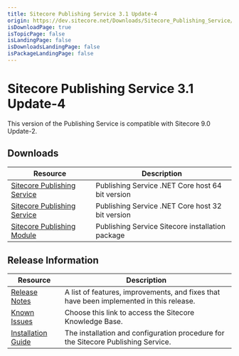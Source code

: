 ```yaml
---
title: Sitecore Publishing Service 3.1 Update-4
origin: https://dev.sitecore.net/Downloads/Sitecore_Publishing_Service/31/Sitecore_Publishing_Service_31_Update4.aspx
isDownloadPage: true
isTopicPage: false
isLandingPage: false
isDownloadsLandingPage: false
isPackageLandingPage: false
---
```


# Sitecore Publishing Service 3.1 Update-4

This version of the Publishing Service is compatible with Sitecore 9.0 Update-2.

## Downloads

 | Resource | Description |
 | --- | --- |
 | [Sitecore Publishing Service](https://scdp.blob.core.windows.net/downloads/Sitecore%20Publishing%20Service/31/Sitecore%20Publishing%20Service%2031%20Update4/Secure/Sitecore%20Publishing%20Service%203.1.4%20rev.%20200114-x64.zip) | Publishing Service .NET Core host 64 bit version |
 | [Sitecore Publishing Service](https://scdp.blob.core.windows.net/downloads/Sitecore%20Publishing%20Service/31/Sitecore%20Publishing%20Service%2031%20Update4/Secure/Sitecore%20Publishing%20Service%203.1.4%20rev.%20200114.zip) | Publishing Service .NET Core host 32 bit version |
 | [Sitecore Publishing Module](https://scdp.blob.core.windows.net/downloads/Sitecore%20Publishing%20Service/31/Sitecore%20Publishing%20Service%2031%20Update4/Secure/Sitecore%20Publishing%20Module%203.1.4%20rev.%20200110.zip) | Publishing Service Sitecore installation package |

## Release Information

 | Resource | Description |
 | --- | --- |
 | [Release Notes](/downloads/Sitecore_Publishing_Service/31/Sitecore_Publishing_Service_31_Update4/Release_Notes) | A list of features, improvements, and fixes that have been implemented in this release. |
 | [Known Issues](https://kb.sitecore.net/articles/431510) | Choose this link to access the Sitecore Knowledge Base. |
 | [Installation Guide](https://scdp.blob.core.windows.net/downloads/Sitecore%20Publishing%20Service/31/Sitecore%20Publishing%20Service%2031%20Update4/Secure/Publishing-Service-Installation-and-Configuration-Guide-314.pdf) | The installation and configuration procedure for the Sitecore Publishing Service. |